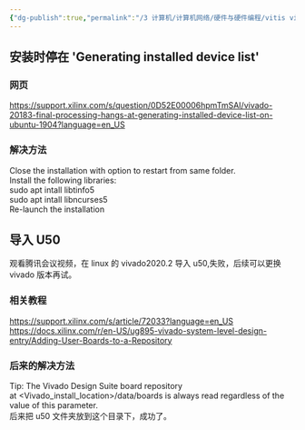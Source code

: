 ```yaml
---
{"dg-publish":true,"permalink":"/3 计算机/计算机网络/硬件与硬件编程/vitis vivado安装与初始化/","title":"vitis vivado安装与初始化"}
---
```



## 安装时停在 'Generating installed device list'
### 网页
<https://support.xilinx.com/s/question/0D52E00006hpmTmSAI/vivado-20183-final-processing-hangs-at-generating-installed-device-list-on-ubuntu-1904?language=en_US>
### 解决方法
Close the installation with option to restart from same folder.  
Install the following libraries:  
sudo apt intall libtinfo5  
sudo apt intall libncurses5  
Re-launch the installation

## 导入 U50
观看腾讯会议视频，在 linux 的 vivado2020.2 导入 u50,失败，后续可以更换 vivado 版本再试。  
### 相关教程
https://support.xilinx.com/s/article/72033?language=en_US  
https://docs.xilinx.com/r/en-US/ug895-vivado-system-level-design-entry/Adding-User-Boards-to-a-Repository  
### 后来的解决方法
Tip: The Vivado Design Suite board repository at <Vivado_install_location>/data/boards is always read regardless of the value of this parameter.  
后来把 u50 文件夹放到这个目录下，成功了。